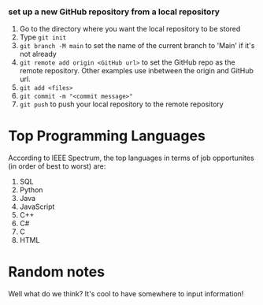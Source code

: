 ### set up a new GitHub repository from a local repository
1. Go to the directory where you want the local repository to be stored
2. Type `git init`
3. `git branch -M main` to set the name of the current branch to 'Main' if it's not already
4. `git remote add origin <GitHub url>` to set the GitHub repo as the remote repository. Other examples use <username> inbetween the origin and GitHub url. 
5. `git add <files>`
6. `git commit -m "<commit message>"`
7. `git push` to push your local repository to the remote repository

# Top Programming Languages
According to IEEE Spectrum, the top languages in terms of job opportunites (in order of best to worst) are:
1. SQL
2. Python
3. Java
4. JavaScript
5. C++
6. C#
7. C
8. HTML

# Random notes
Well what do we think? It's cool to have somewhere to input information!
